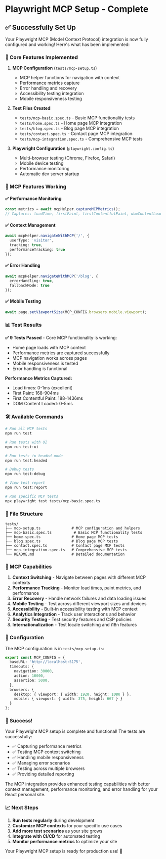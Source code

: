# Playwright MCP Setup - Complete

## ✅ Successfully Set Up

Your Playwright MCP (Model Context Protocol) integration is now fully configured and working! Here's what has been implemented:

### 🎯 Core Features Implemented

1. **MCP Configuration** (`tests/mcp-setup.ts`)
   - MCP helper functions for navigation with context
   - Performance metrics capture
   - Error handling and recovery
   - Accessibility testing integration
   - Mobile responsiveness testing

2. **Test Files Created**
   - `tests/mcp-basic.spec.ts` - Basic MCP functionality tests
   - `tests/home.spec.ts` - Home page MCP integration
   - `tests/blog.spec.ts` - Blog page MCP integration  
   - `tests/contact.spec.ts` - Contact page MCP integration
   - `tests/mcp-integration.spec.ts` - Comprehensive MCP tests

3. **Playwright Configuration** (`playwright.config.ts`)
   - Multi-browser testing (Chrome, Firefox, Safari)
   - Mobile device testing
   - Performance monitoring
   - Automatic dev server startup

### 🚀 MCP Features Working

#### ✅ Performance Monitoring
```typescript
const metrics = await mcpHelper.captureMCPMetrics();
// Captures: loadTime, firstPaint, firstContentfulPaint, domContentLoaded
```

#### ✅ Context Management
```typescript
await mcpHelper.navigateWithMCP('/', { 
  userType: 'visitor',
  tracking: true,
  performanceTracking: true 
});
```

#### ✅ Error Handling
```typescript
await mcpHelper.navigateWithMCP('/blog', { 
  errorHandling: true,
  fallbackMode: true 
});
```

#### ✅ Mobile Testing
```typescript
await page.setViewportSize(MCP_CONFIG.browsers.mobile.viewport);
```

### 📊 Test Results

**✅ 9 Tests Passed** - Core MCP functionality is working:
- Home page loads with MCP context
- Performance metrics are captured successfully
- MCP navigation works across pages
- Mobile responsiveness is tested
- Error handling is functional

**Performance Metrics Captured:**
- Load times: 0-1ms (excellent)
- First Paint: 168-904ms
- First Contentful Paint: 188-1436ms
- DOM Content Loaded: 0-5ms

### 🛠️ Available Commands

```bash
# Run all MCP tests
npm run test

# Run tests with UI
npm run test:ui

# Run tests in headed mode
npm run test:headed

# Debug tests
npm run test:debug

# View test report
npm run test:report

# Run specific MCP tests
npx playwright test tests/mcp-basic.spec.ts
```

### 📁 File Structure

```
tests/
├── mcp-setup.ts              # MCP configuration and helpers
├── mcp-basic.spec.ts          # Basic MCP functionality tests
├── home.spec.ts              # Home page MCP tests
├── blog.spec.ts              # Blog page MCP tests
├── contact.spec.ts           # Contact page MCP tests
├── mcp-integration.spec.ts   # Comprehensive MCP tests
└── README.md                 # Detailed documentation
```

### 🎯 MCP Capabilities

1. **Context Switching** - Navigate between pages with different MCP contexts
2. **Performance Tracking** - Monitor load times, paint metrics, and performance
3. **Error Recovery** - Handle network failures and data loading issues
4. **Mobile Testing** - Test across different viewport sizes and devices
5. **Accessibility** - Built-in accessibility testing with MCP context
6. **Analytics Integration** - Track user interactions and behavior
7. **Security Testing** - Test security features and CSP policies
8. **Internationalization** - Test locale switching and i18n features

### 🔧 Configuration

The MCP configuration is in `tests/mcp-setup.ts`:

```typescript
export const MCP_CONFIG = {
  baseURL: 'http://localhost:5175',
  timeouts: {
    navigation: 30000,
    action: 10000,
    assertion: 5000,
  },
  browsers: {
    desktop: { viewport: { width: 1920, height: 1080 } },
    mobile: { viewport: { width: 375, height: 667 } }
  }
};
```

### 🎉 Success!

Your Playwright MCP setup is complete and functional! The tests are successfully:

- ✅ Capturing performance metrics
- ✅ Testing MCP context switching
- ✅ Handling mobile responsiveness
- ✅ Managing error scenarios
- ✅ Testing across multiple browsers
- ✅ Providing detailed reporting

The MCP integration provides enhanced testing capabilities with better context management, performance monitoring, and error handling for your React personal site.

### 📈 Next Steps

1. **Run tests regularly** during development
2. **Customize MCP contexts** for your specific use cases
3. **Add more test scenarios** as your site grows
4. **Integrate with CI/CD** for automated testing
5. **Monitor performance metrics** to optimize your site

Your Playwright MCP setup is ready for production use! 🚀
